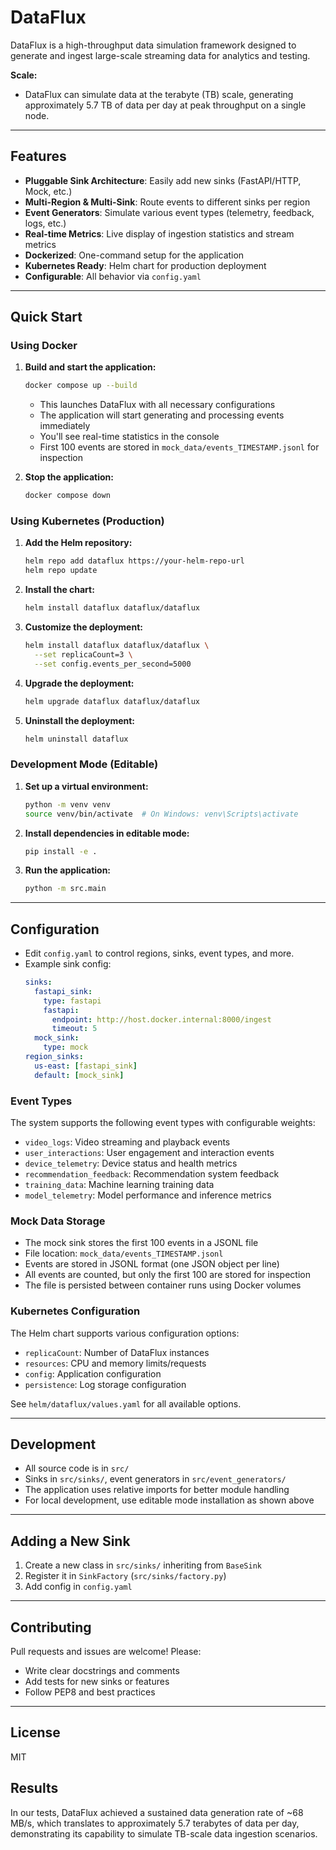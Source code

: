 # DataFlux

DataFlux is a high-throughput data simulation framework designed to generate and ingest large-scale streaming data for analytics and testing. 

**Scale:**
- DataFlux can simulate data at the terabyte (TB) scale, generating approximately 5.7 TB of data per day at peak throughput on a single node.

---

## Features
- **Pluggable Sink Architecture**: Easily add new sinks (FastAPI/HTTP, Mock, etc.)
- **Multi-Region & Multi-Sink**: Route events to different sinks per region
- **Event Generators**: Simulate various event types (telemetry, feedback, logs, etc.)
- **Real-time Metrics**: Live display of ingestion statistics and stream metrics
- **Dockerized**: One-command setup for the application
- **Kubernetes Ready**: Helm chart for production deployment
- **Configurable**: All behavior via `config.yaml`

---

## Quick Start

### Using Docker

1. **Build and start the application:**
   ```sh
   docker compose up --build
   ```
   - This launches DataFlux with all necessary configurations
   - The application will start generating and processing events immediately
   - You'll see real-time statistics in the console
   - First 100 events are stored in `mock_data/events_TIMESTAMP.jsonl` for inspection

2. **Stop the application:**
   ```sh
   docker compose down
   ```

### Using Kubernetes (Production)

1. **Add the Helm repository:**
   ```sh
   helm repo add dataflux https://your-helm-repo-url
   helm repo update
   ```

2. **Install the chart:**
   ```sh
   helm install dataflux dataflux/dataflux
   ```

3. **Customize the deployment:**
   ```sh
   helm install dataflux dataflux/dataflux \
     --set replicaCount=3 \
     --set config.events_per_second=5000
   ```

4. **Upgrade the deployment:**
   ```sh
   helm upgrade dataflux dataflux/dataflux
   ```

5. **Uninstall the deployment:**
   ```sh
   helm uninstall dataflux
   ```

### Development Mode (Editable)

1. **Set up a virtual environment:**
   ```sh
   python -m venv venv
   source venv/bin/activate  # On Windows: venv\Scripts\activate
   ```

2. **Install dependencies in editable mode:**
   ```sh
   pip install -e .
   ```

3. **Run the application:**
   ```sh
   python -m src.main
   ```

---

## Configuration
- Edit `config.yaml` to control regions, sinks, event types, and more.
- Example sink config:
  ```yaml
  sinks:
    fastapi_sink:
      type: fastapi
      fastapi:
        endpoint: http://host.docker.internal:8000/ingest
        timeout: 5
    mock_sink:
      type: mock
  region_sinks:
    us-east: [fastapi_sink]
    default: [mock_sink]
  ```

### Event Types
The system supports the following event types with configurable weights:
- `video_logs`: Video streaming and playback events
- `user_interactions`: User engagement and interaction events
- `device_telemetry`: Device status and health metrics
- `recommendation_feedback`: Recommendation system feedback
- `training_data`: Machine learning training data
- `model_telemetry`: Model performance and inference metrics

### Mock Data Storage
- The mock sink stores the first 100 events in a JSONL file
- File location: `mock_data/events_TIMESTAMP.jsonl`
- Events are stored in JSONL format (one JSON object per line)
- All events are counted, but only the first 100 are stored for inspection
- The file is persisted between container runs using Docker volumes

### Kubernetes Configuration
The Helm chart supports various configuration options:
- `replicaCount`: Number of DataFlux instances
- `resources`: CPU and memory limits/requests
- `config`: Application configuration
- `persistence`: Log storage configuration

See `helm/dataflux/values.yaml` for all available options.

---

## Development
- All source code is in `src/`
- Sinks in `src/sinks/`, event generators in `src/event_generators/`
- The application uses relative imports for better module handling
- For local development, use editable mode installation as shown above

---

## Adding a New Sink
1. Create a new class in `src/sinks/` inheriting from `BaseSink`
2. Register it in `SinkFactory` (`src/sinks/factory.py`)
3. Add config in `config.yaml`

---

## Contributing
Pull requests and issues are welcome! Please:
- Write clear docstrings and comments
- Add tests for new sinks or features
- Follow PEP8 and best practices

---

## License
MIT

## Results
In our tests, DataFlux achieved a sustained data generation rate of ~68 MB/s, which translates to approximately 5.7 terabytes of data per day, demonstrating its capability to simulate TB-scale data ingestion scenarios.
